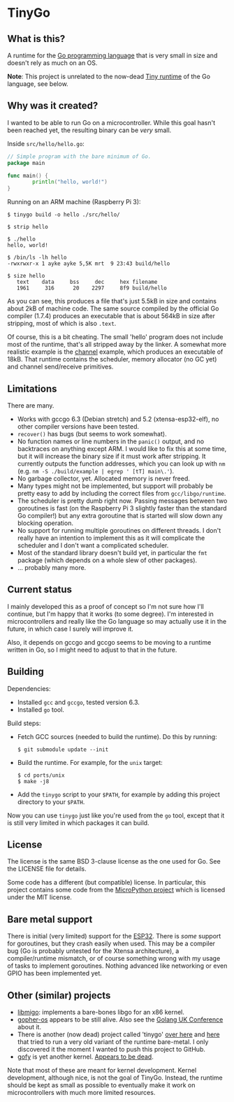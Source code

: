 # TinyGo

## What is this?

A runtime for the [Go programming language](https://golang.org/) that is very
small in size and doesn't rely as much on an OS.

**Note**: This project is unrelated to the now-dead [Tiny
runtime](https://code.google.com/archive/p/tinygo/) of the Go language, see
below.

## Why was it created?

I wanted to be able to run Go on a microcontroller. While this goal hasn't been
reached yet, the resulting binary can be _very_ small.

Inside `src/hello/hello.go`:

```go
// Simple program with the bare minimum of Go.
package main

func main() {
        println("hello, world!")
}
```

Running on an ARM machine (Raspberry Pi 3):

```
$ tinygo build -o hello ./src/hello/

$ strip hello

$ ./hello
hello, world!

$ /bin/ls -lh hello
-rwxrwxr-x 1 ayke ayke 5,5K mrt  9 23:43 build/hello

$ size hello
   text    data     bss     dec     hex filename
   1961     316      20    2297     8f9 build/hello
```

As you can see, this produces a file that's just 5.5kB in size and contains
about 2kB of machine code. The same source compiled by the official Go compiler
(1.7.4) produces an executable that is about 564kB in size after stripping, most
of which is also `.text`.

Of course, this is a bit cheating. The small 'hello' program does not include
most of the runtime, that's all stripped away by the linker. A somewhat more
realistic example is the
[channel](https://github.com/aykevl/tinygo/blob/master/src/channel/channel.go)
example, which produces an executable of 18kB. That runtime contains the
scheduler, memory allocator (no GC yet) and channel send/receive primitives.

## Limitations

There are many.

  * Works with gccgo 6.3 (Debian stretch) and 5.2 (xtensa-esp32-elf), no other
    compiler versions have been tested.
  * `recover()` has bugs (but seems to work somewhat).
  * No function names or line numbers in the `panic()` output, and no backtraces
    on anything except ARM. I would like to fix this at some time, but it will
    increase the binary size if it must work after stripping. It currently
    outputs the function addresses, which you can look up with `nm` (e.g. `nm -S
    ./build/example | egrep ' [tT] main\.'`).
  * No garbage collector, yet. Allocated memory is never freed.
  * Many types might not be implemented, but support will probably be pretty
    easy to add by including the correct files from `gcc/libgo/runtime`.
  * The scheduler is pretty dumb right now. Passing messages between two
    goroutines is fast (on the Raspberry Pi 3 slightly faster than the standard
    Go compiler!) but any extra goroutine that is started will slow down any
    blocking operation.
  * No support for running multiple goroutines on different threads. I don't
    really have an intention to implement this as it will complicate the
    scheduler and I don't want a complicated scheduler.
  * Most of the standard library doesn't build yet, in particular the `fmt`
    package (which depends on a whole slew of other packages).
  * ... probably many more.

## Current status

I mainly developed this as a proof of concept so I'm not sure how I'll continue,
but I'm happy that it works (to some degree). I'm interested in microcontrollers
and really like the Go language so may actually use it in the future, in which
case I surely will improve it.

Also, it depends on gccgo and gccgo seems to be moving to a runtime written in
Go, so I might need to adjust to that in the future.

## Building

Dependencies:

  * Installed `gcc` and `gccgo`, tested version 6.3.
  * Installed `go` tool.

Build steps:

  * Fetch GCC sources (needed to build the runtime). Do this by running:

        $ git submodule update --init

  * Build the runtime. For example, for the `unix` target:

        $ cd ports/unix
        $ make -j8

  * Add the `tinygo` script to your `$PATH`, for example by adding this project
    directory to your `$PATH`.

Now you can use `tinygo` just like you're used from the `go` tool, except that
it is still very limited in which packages it can build.

## License

The license is the same BSD 3-clause license as the one used for Go. See the
LICENSE file for details.

Some code has a different (but compatible) license. In particular, this project
contains some code from the [MicroPython
project](https://github.com/micropython/micropython) which is licensed under the
MIT license.

## Bare metal support

There is initial (very limited) support for the
[ESP32](https://en.wikipedia.org/wiki/ESP32). There is _some_ support for
goroutines, but they crash easily when used. This may be a compiler bug (Go is
probably untested for the Xtensa architecture), a compiler/runtime mismatch, or
of course something wrong with my usage of tasks to implement goroutines.
Nothing advanced like networking or even GPIO has been implemented yet.

## Other (similar) projects

  * [libmigo](https://github.com/nutterts/libmigo): implements a bare-bones
    libgo for an x86 kernel.
  * [gopher-os](https://github.com/achilleasa/gopher-os]) appears to be still
    alive. Also see the
    [Golang UK Conference](https://www.youtube.com/watch?v=8T3VxGrrJwc) about it.
  * There is another (now dead) project called 'tinygo'
    [over here](https://code.google.com/archive/p/tinygo/) and
    [here](https://github.com/jackmanlabs/tinygo) that tried to run a very old
    variant of the runtime bare-metal. I only discovered it the moment I wanted
    to push this project to GitHub.
  * [gofy](http://gofy.cat-v.org/) is yet another kernel.
    [Appears to be dead](https://groups.google.com/forum/#!topic/gofy/nVB1IHkc5Lg).

Note that most of these are meant for kernel development. Kernel development,
although nice, is not the goal of TinyGo. Instead, the runtime should be kept as
small as possible to eventually make it work on microcontrollers with much more
limited resources.
